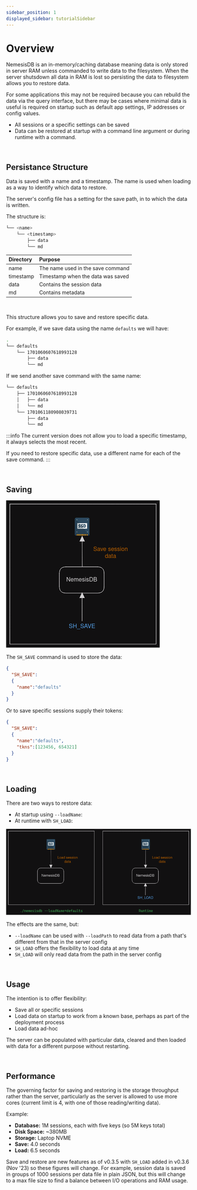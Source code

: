```yaml
---
sidebar_position: 1
displayed_sidebar: tutorialSidebar
---
```


# Overview

NemesisDB is an in-memory/caching database meaning data is only stored in server RAM unless commanded to write data to the filesystem. When the server shutsdown all data in RAM is lost so persisting the data to filesystem allows you to restore data.

For some applications this may not be required because you can rebuild the data via the query interface, but there may be cases where minimal data is useful is required on startup such as default app settings, IP addresses or config values.

- All sessions or a specific settings can be saved
- Data can be restored at startup with a command line argument or during runtime with a command.

<br/>

## Persistance Structure
Data is saved with a name and a timestamp. The name is used when loading as a way to identify which data to restore.

The server's config file has a setting for the save path, in to which the data is written.

The structure is:

```bash
└── <name>
    └── <timestamp>
        ├── data
        └── md
```

|Directory|Purpose|
|:---|:---|
|name|The name used in the save command|
|timestamp|Timestamp when the data was saved|
|data|Contains the session data|
|md|Contains metadata|

<br/>

This structure allows you to save and restore specific data.


For example, if we save data using the name `defaults` we will have:

```bash
.
└── defaults
    └── 1701060607618993128
        ├── data
        └── md
```

If we send another save command with the same name:

```bash
└── defaults
    ├── 1701060607618993128
    │   ├── data
    │   └── md
    └── 1701061180908039731
        ├── data
        └── md
```

:::info
The current version does not allow you to load a specific timestamp, it always selects the most recent. <br/>

If you need to restore specific data, use a different name for each of the save command.
:::

<br/>

## Saving

![sh_save](img/overview_save.png)

The `SH_SAVE` command is used to store the data:

```json
{
  "SH_SAVE":
  {
    "name":"defaults"
  }
}
```

Or to save specific sessions supply their tokens:

```json title="Save two sessions"
{
  "SH_SAVE":
  {
    "name":"defaults",
    "tkns":[123456, 654321]
  }
}
```

<br/>

## Loading
There are two ways to restore data:

- At startup using `--loadName`:
- At runtime with `SH_LOAD`:

![load](img/overview_load.png)


The effects are the same, but:

- `--loadName` can be used with `--loadPath` to read data from a path that's different from that in the server config
- `SH_LOAD` offers the flexibility to load data at any time
- `SH_LOAD` will only read data from the path in the server config


<br/>

## Usage
The intention is to offer flexibility:

- Save all or specific sessions
- Load data on startup to work from a known base, perhaps as part of the deployment process
- Load data ad-hoc

The server can be populated with particular data, cleared and then loaded with data for a different purpose without restarting.

<br/>

## Performance
The governing factor for saving and restoring is the storage throughput rather than the server, particularly as the server is allowed to use more cores (current limit is 4, with one of those reading/writing data). 

Example:

- **Database:** 1M sessions, each with five keys (so 5M keys total)
- **Disk Space:** ~380MB
- **Storage:** Laptop NVME
- **Save:** 4.0 seconds 
- **Load:** 6.5 seconds

Save and restore are new features as of v0.3.5 with `SH_LOAD` added in v0.3.6 (Nov '23) so these figures will change. For example, session data is saved in groups of 1000 sessions per data file in plain JSON, but this will change to a max file size to find a balance between I/O operations and RAM usage.